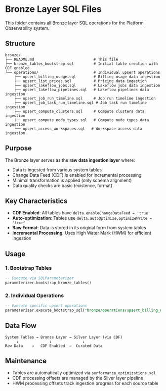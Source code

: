 # Bronze Layer SQL Files

This folder contains all Bronze layer SQL operations for the Platform Observability system.

## Structure

```
bronze/
├── README.md                           # This file
├── bronze_tables_bootstrap.sql         # Initial table creation with CDF enabled
└── operations/                         # Individual upsert operations
    ├── upsert_billing_usage.sql        # Billing usage data ingestion
    ├── upsert_list_prices.sql          # Pricing data ingestion
    ├── upsert_lakeflow_jobs.sql        # Lakeflow jobs data ingestion
    ├── upsert_lakeflow_pipelines.sql   # Lakeflow pipelines data ingestion
    ├── upsert_job_run_timeline.sql     # Job run timeline ingestion
    ├── upsert_job_task_run_timeline.sql # Job task run timeline ingestion
    ├── upsert_compute_clusters.sql     # Compute clusters data ingestion
    ├── upsert_compute_node_types.sql   # Compute node types data ingestion
    └── upsert_access_workspaces.sql   # Workspace access data ingestion
```

## Purpose

The Bronze layer serves as the **raw data ingestion layer** where:
- Data is ingested from various system tables
- Change Data Feed (CDF) is enabled for incremental processing
- Minimal transformation is applied (only schema alignment)
- Data quality checks are basic (existence, format)

## Key Characteristics

- **CDF Enabled**: All tables have `delta.enableChangeDataFeed = 'true'`
- **Auto-optimization**: Tables use `delta.autoOptimize.optimizeWrite = 'true'`
- **Raw Format**: Data is stored in its original form from system tables
- **Incremental Processing**: Uses High Water Mark (HWM) for efficient ingestion

## Usage

### 1. Bootstrap Tables
```sql
-- Execute via SQLParameterizer
parameterizer.bootstrap_bronze_tables()
```

### 2. Individual Operations
```sql
-- Execute specific upsert operations
parameterizer.execute_bootstrap_sql("bronze/operations/upsert_billing_usage")
```

## Data Flow

```
System Tables → Bronze Layer → Silver Layer (via CDF)
     ↓              ↓              ↓
Raw Data    →   CDF Enabled  →  Curated Data
```

## Maintenance

- Tables are automatically optimized via `performance_optimizations.sql`
- CDF processing offsets are managed by the Silver layer pipeline
- HWM processing offsets track ingestion progress for each source table
